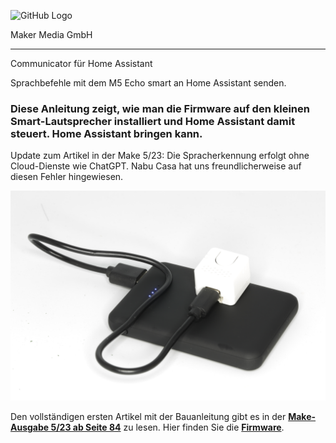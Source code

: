 ![GitHub Logo](http://www.heise.de/make/icons/make_logo.png)

Maker Media GmbH
*** 

Communicator für Home Assistant

Sprachbefehle mit dem M5 Echo smart an Home Assistant senden.
### Diese Anleitung zeigt, wie man die Firmware auf den kleinen Smart-Lautsprecher installiert und Home Assistant damit steuert. Home Assistant bringen kann.

Update zum Artikel in der Make 5/23: Die Spracherkennung erfolgt ohne Cloud-Dienste wie ChatGPT. Nabu Casa hat uns freundlicherweise auf diesen Fehler hingewiesen.


![Picture](https://github.com/MakeMagazinDE/HA-Sprachassistent/blob/main/Bild03.JPG)

Den vollständigen ersten Artikel mit der Bauanleitung gibt es in der **[Make-Ausgabe 5/23 ab Seite 84](https://www.heise.de/ratgeber/ESP32-Projekt-Communicator-fuer-Home-Assistant-bauen-9308561.html)** zu lesen. 
Hier finden Sie die **[Firmware](https://github.com/esphome/firmware/blob/main/voice-assistant/m5stack-atom-echo.yaml)**.
